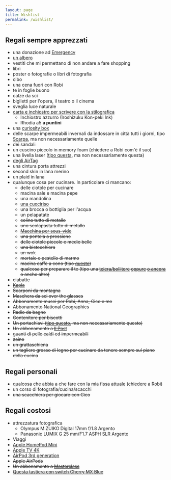 ```yaml
---
layout: page
title: Wishlist
permalink: /wishlist/
---
```


## Regali sempre apprezzati

* una donazione ad [Emergency](https://sostieni.emergency.it/index.php)
* [un albero](https://www.treedom.net/it/)
* vestiti che mi permettano di non andare a fare shopping
* libri
* poster o fotografie o libri di fotografia
* cibo
* una cena fuori con Robi
* te in foglie buono
* calze da sci
* biglietti per l'opera, il teatro o il cinema
* sveglia luce naturale
* [carta e inchiostro per scrivere con la stilografica](https://www.jetpens.com/blog/the-best-fountain-pen-paper/pt/730)
   * Inchiostro azzurro (Iroshizuku Kon-peki Ink)
   * Rhodia a5 **a puntini**
* una [curiosity box](https://www.curiositybox.com)
* delle scarpe impermeabili invernali da indossare in città tutti i giorni, tipo [Scarpa](https://it.scarpa.com/product/21652230/mojito-lifestyle-per-il-tempo-libero-sport-viaggi-antracite), ma non necessariamente quelle
* dei sandali
* un cuscino piccolo in memory foam (chiedere a Robi com'è il suo)
* una livella laser ([tipo questa](https://www.amazon.it/gp/product/B07QXSGNYH?ie=UTF8&psc=1&linkCode=sl1&tag=0721-01-21&linkId=d5b8c01aee46432f4f30aeb9a109956f&language=it_IT&ref_=as_li_ss_tl), ma non necessariamente questa)
* [degli AirTag](https://www.apple.com/it/airtag/)
* una cintura porta attrezzi
* second skin in lana merino
* un plaid in lana
* qualunque cosa per cucinare. In particolare ci mancano:
    * delle ciotole per cucinare
    * macina sale e macina pepe
    * una mandolina
    * [una cuociriso](https://www.ilpost.it/2022/05/24/cuociriso/)
    * una brocca o bottiglia per l'acqua
    * un pelapatate
    * ~~colino tutto di metallo~~
    * ~~uno scolapasta tutto di metallo~~
    * ~~[Macchina per sous-vide](https://www.amazon.it/Sous-Vide-Stick-generazione-temperatura/dp/B01N5K7U2D/)~~
    * ~~una pentola a pressione~~ 
    * ~~delle ciotole piccole e medie belle~~
    * ~~una bistecchiera~~
    * ~~un wok~~
    * ~~mortaio e pestello di marmo~~
    * ~~macina caffè a cono (tipo [questo](https://www.amazon.it/Krups-GVX242-Macinacaff%C3%A8-Macinatura-Grossa/dp/B000IWHXH8/ref=cm_cr_arp_d_product_top?ie=UTF8))~~
    * ~~qualcosa per preparare il te (tipo una [teiera/bollitore](https://www.lecreuset.it/it_IT/p/bollitore-tradition/EK40102.html) [oppure](https://alessi.com/products/cha-bollitore-teiera) [o ancora](https://www.amazon.it/s?k=tetsubin) o anche altro)~~
* ~~ciabatte~~
* ~~[Kapla](https://www.amazon.it/Kapla-280-Libro-blu-3/dp/B000ZBVEAE/ref=sr_1_1?__mk_it_IT=%C3%85M%C3%85%C5%BD%C3%95%C3%91&keywords=kapla&qid=1571476752&s=kitchen&sr=1-1-catcorr)~~
* ~~Scarponi da montagna~~
* ~~Maschera da sci over the glasses~~
* ~~Abbonamento musei per Robi, Anna, Cico e me~~
* ~~Abbonamento National Geographics~~
* ~~Radio da bagno~~
* ~~Contenitore per biscotti~~
* ~~Un portachiavi ([tipo questo](https://www.designrepublic.com/it/accessori-arredo-design/idee-regalo/cane-key-ring.html), ma non necessariamente questo)~~
* ~~Un abbonamento a [Il Post](https://abbonati.ilpost.it)~~
* ~~guanti di pelle caldi ed impermeabili~~
* ~~zaino~~
* ~~un grattaschiena~~
* ~~un tagliere grosso di legno per cucinare da tenere sempre sul piano della cucina~~

## Regali personali

* qualcosa che abbia a che fare con la mia fissa attuale (chiedere a Robi)
* un corso di fotografia/cucina/scacchi
* ~~una scacchiera per giocare con Cico~~

## Regali costosi

* attrezzatura fotografica
    * Olympus M.ZUIKO Digital 17mm f/1.8 Argento
    * Panasonic LUMIX G 25 mm/F1.7 ASPH SLR Argento
* Viaggi
* [Apple HomePod Mini](https://www.apple.com/it/homepod-mini/)
* [Apple TV 4K](https://www.apple.com/it/apple-tv-4k/)
* [AirPod 3rd generation](https://www.apple.com/it/airpods-3rd-generation/)
* ~~Apple AirPods~~
* ~~Un abbonamento a [Masterclass](https://www.masterclass.com/gift)~~
* ~~[Questa tastiera con switch Cherry MX Blue](https://www.wasdkeyboards.com/index.php/products/code-keyboard/code-104-key-mechanical-keyboard-2930.html)~~

